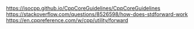 https://isocpp.github.io/CppCoreGuidelines/CppCoreGuidelines
https://stackoverflow.com/questions/8526598/how-does-stdforward-work
https://en.cppreference.com/w/cpp/utility/forward